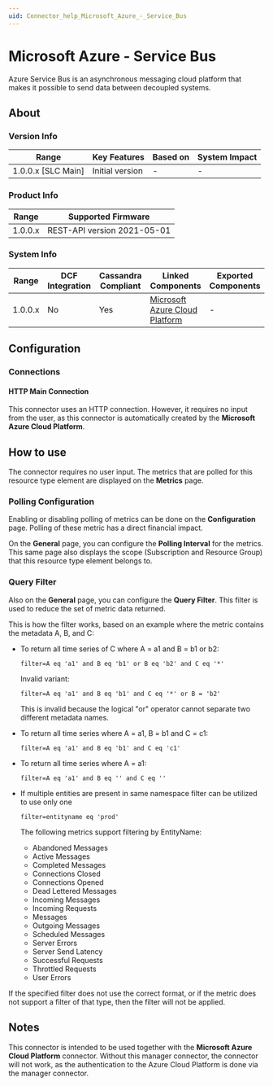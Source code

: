 ```yaml
---
uid: Connector_help_Microsoft_Azure_-_Service_Bus
---
```


# Microsoft Azure - Service Bus

Azure Service Bus is an asynchronous messaging cloud platform that makes it possible to send data between decoupled systems.

## About

### Version Info

| Range                | Key Features     | Based on     | System Impact     |
|----------------------|------------------|--------------|-------------------|
| 1.0.0.x [SLC Main]   | Initial version  | -            | -                 |

### Product Info

| Range     | Supported Firmware          |
|-----------|-----------------------------|
| 1.0.0.x   | REST-API version 2021-05-01 |

### System Info

| Range   | DCF Integration | Cassandra Compliant | Linked Components                                                     | Exported Components |
|---------|-----------------|---------------------|-----------------------------------------------------------------------|---------------------|
| 1.0.0.x | No              | Yes                 | [Microsoft Azure Cloud Platform](xref:Connector_help_Microsoft_Azure) | -                   |

## Configuration

### Connections

#### HTTP Main Connection

This connector uses an HTTP connection. However, it requires no input from the user, as this connector is automatically created by the **Microsoft Azure Cloud Platform**.

## How to use

The connector requires no user input. The metrics that are polled for this resource type element are displayed on the **Metrics** page.

### Polling Configuration

Enabling or disabling polling of metrics can be done on the **Configuration** page. Polling of these metric has a direct financial impact.

On the **General** page, you can configure the **Polling Interval** for the metrics. This same page also displays the scope (Subscription and Resource Group) that this resource type element belongs to.

### Query Filter

Also on the **General** page, you can configure the **Query Filter**. This filter is used to reduce the set of metric data returned.

This is how the filter works, based on an example where the metric contains the metadata A, B, and C:

- To return all time series of C where A = a1 and B = b1 or b2:

  `filter=A eq 'a1' and B eq 'b1' or B eq 'b2' and C eq '*'`

  Invalid variant:

  `filter=A eq 'a1' and B eq 'b1' and C eq '*' or B = 'b2'`

  This is invalid because the logical "or" operator cannot separate two different metadata names.

- To return all time series where A = a1, B = b1 and C = c1:

  `filter=A eq 'a1' and B eq 'b1' and C eq 'c1'`

- To return all time series where A = a1:

  `filter=A eq 'a1' and B eq '' and C eq ''`

- If multiple entities are present in same namespace filter can be utilized to use only one

  `filter=entityname eq 'prod'`

  The following metrics support filtering by EntityName:

  - Abandoned Messages
  - Active Messages
  - Completed Messages
  - Connections Closed
  - Connections Opened
  - Dead Lettered Messages
  - Incoming Messages
  - Incoming Requests
  - Messages
  - Outgoing Messages
  - Scheduled Messages
  - Server Errors
  - Server Send Latency
  - Successful Requests
  - Throttled Requests
  - User Errors

If the specified filter does not use the correct format, or if the metric does not support a filter of that type, then the filter will not be applied.

## Notes

This connector is intended to be used together with the **Microsoft Azure Cloud Platform** connector. Without this manager connector, the connector will not work, as the authentication to the Azure Cloud Platform is done via the manager connector.
